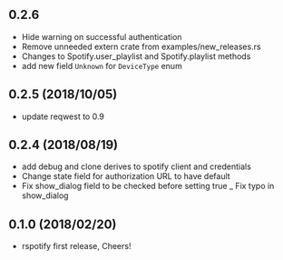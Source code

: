 ## 0.2.6
- Hide warning on successful authentication
- Remove unneeded extern crate from  examples/new_releases.rs
- Changes to Spotify.user_playlist and Spotify.playlist methods
- add new field `Unknown` for `DeviceType` enum
## 0.2.5 (2018/10/05)
- update reqwest to 0.9
## 0.2.4 (2018/08/19)
- add debug and clone derives to spotify client and credentials
- Change state field for authorization URL to have default
- Fix show_dialog field to be checked before setting true 
_ Fix typo in show_dialog

## 0.1.0 (2018/02/20)
- rspotify first release, Cheers!
